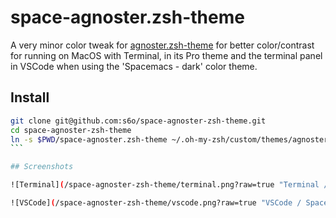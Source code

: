 # space-agnoster.zsh-theme

A very minor color tweak for [agnoster.zsh-theme](https://github.com/agnoster/agnoster-zsh-theme)
for better color/contrast for running on MacOS with Terminal, in its Pro theme and the terminal
panel in VSCode when using the 'Spacemacs - dark' color theme.

## Install

````bash
git clone git@github.com:s6o/space-agnoster-zsh-theme.git
cd space-agnoster-zsh-theme
ln -s $PWD/space-agnoster.zsh-theme ~/.oh-my-zsh/custom/themes/agnoster.zsh-theme
```

## Screenshots

![Terminal](/space-agnoster-zsh-theme/terminal.png?raw=true "Terminal / Pro")

![VSCode](/space-agnoster-zsh-theme/vscode.png?raw=true "VSCode / Spacemacs dark")
